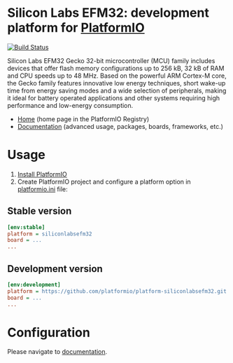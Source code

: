 # Silicon Labs EFM32: development platform for [PlatformIO](https://platformio.org)

[![Build Status](https://github.com/platformio/platform-siliconlabsefm32/workflows/Examples/badge.svg)](https://github.com/platformio/platform-siliconlabsefm32/actions)

Silicon Labs EFM32 Gecko 32-bit microcontroller (MCU) family includes devices that offer flash memory configurations up to 256 kB, 32 kB of RAM and CPU speeds up to 48 MHz. Based on the powerful ARM Cortex-M core, the Gecko family features innovative low energy techniques, short wake-up time from energy saving modes and a wide selection of peripherals, making it ideal for battery operated applications and other systems requiring high performance and low-energy consumption.

* [Home](https://registry.platformio.org/platforms/platformio/siliconlabsefm32) (home page in the PlatformIO Registry)
* [Documentation](https://docs.platformio.org/page/platforms/siliconlabsefm32.html) (advanced usage, packages, boards, frameworks, etc.)

# Usage

1. [Install PlatformIO](https://platformio.org)
2. Create PlatformIO project and configure a platform option in [platformio.ini](https://docs.platformio.org/page/projectconf.html) file:

## Stable version

```ini
[env:stable]
platform = siliconlabsefm32
board = ...
...
```

## Development version

```ini
[env:development]
platform = https://github.com/platformio/platform-siliconlabsefm32.git
board = ...
...
```

# Configuration

Please navigate to [documentation](https://docs.platformio.org/page/platforms/siliconlabsefm32.html).
